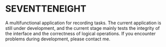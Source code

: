 # SEVENTTENEIGHT
A multifunctional application for recording tasks. The current application is still under development, and the current stage mainly tests the integrity of the interface and the correctness of logical operations. If you encounter problems during development, please contact me.

